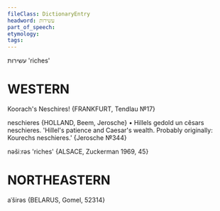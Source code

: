 ```yaml
---
fileClass: DictionaryEntry
headword: עשירות
part_of_speech: 
etymology: 
tags: 
---
```

עשירות
'riches'

WESTERN
========

Koorach's Neschires!
{FRANKFURT, Tendlau №17}

neschieres {HOLLAND, Beem, Jerosche}
	•	Hillels gedold un cêsars neschieres. 'Hillel's patience and Caesar's wealth. Probably originally: Kourechs neschieres.' {Jerosche №344}

nəšiːrəs 'riches' {ALSACE, Zuckerman 1969, 45}

NORTHEASTERN
==============

aˈširəs {BELARUS, Gomel, 52314}